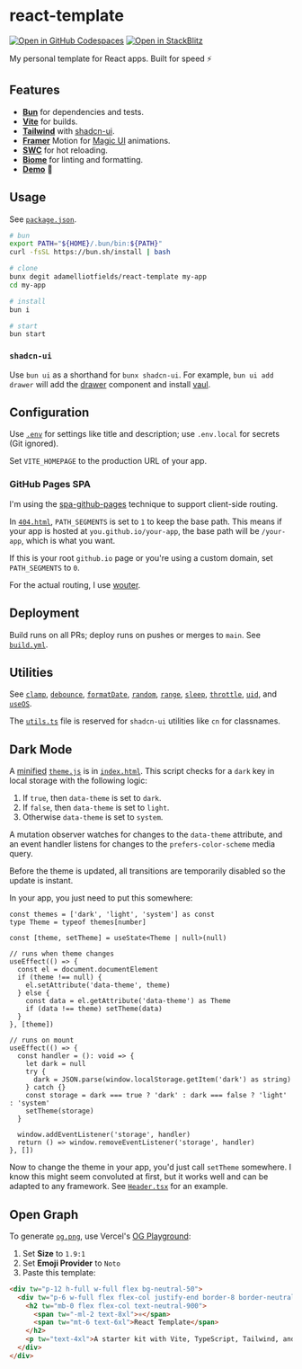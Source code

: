 # react-template

[![Open in GitHub Codespaces](https://github.com/codespaces/badge.svg)](https://codespaces.new/adamelliotfields/react-template?devcontainer_path=.devcontainer/devcontainer.json&machine=basicLinux32gb)
[![Open in StackBlitz](https://developer.stackblitz.com/img/open_in_stackblitz.svg)](https://pr.new/adamelliotfields/react-template)

My personal template for React apps. Built for speed ⚡

## Features

- [**Bun**](https://github.com/oven-sh/bun) for dependencies and tests.
- [**Vite**](https://github.com/vitejs/vite) for builds.
- [**Tailwind**](https://github.com/tailwindlabs/tailwindcss) with [shadcn-ui](https://github.com/shadcn-ui/ui).
- [**Framer**](https://github.com/framer/motion) Motion for [Magic UI](https://github.com/magicuidesign/magicui) animations.
- [**SWC**](https://github.com/vitejs/vite-plugin-react-swc) for hot reloading.
- [**Biome**](https://github.com/biomejs/biome) for linting and formatting.
- [**Demo**](https://aef.me/react-template) 🚀

## Usage

See [`package.json`](./package.json).

```sh
# bun
export PATH="${HOME}/.bun/bin:${PATH}"
curl -fsSL https://bun.sh/install | bash

# clone
bunx degit adamelliotfields/react-template my-app
cd my-app

# install
bun i

# start
bun start
```

### `shadcn-ui`

Use `bun ui` as a shorthand for `bunx shadcn-ui`. For example, `bun ui add drawer` will add the [drawer](https://ui.shadcn.com/docs/components/drawer) component and install [vaul](https://github.com/emilkowalski/vaul).

## Configuration

Use [`.env`](./.env) for settings like title and description; use `.env.local` for secrets (Git ignored).

Set `VITE_HOMEPAGE` to the production URL of your app.

### GitHub Pages SPA

I'm using the [spa-github-pages](https://github.com/rafgraph/spa-github-pages) technique to support client-side routing.

In [`404.html`](./public/404.html), `PATH_SEGMENTS` is set to `1` to keep the base path. This means if your app is hosted at `you.github.io/your-app`, the base path will be `/your-app`, which is what you want.

If this is your root `github.io` page or you're using a custom domain, set `PATH_SEGMENTS` to `0`.

For the actual routing, I use [wouter](https://github.com/molefrog/wouter).

## Deployment

Build runs on all PRs; deploy runs on pushes or merges to `main`. See [`build.yml`](./.github/workflows/build.yml).

## Utilities

See [`clamp`](./src/lib/clamp.ts), [`debounce`](./src/lib/debounce.ts), [`formatDate`](./src/lib/format-date.ts), [`random`](./src/lib/random.ts), [`range`](./src/lib/range.ts), [`sleep`](./src/lib/sleep.ts), [`throttle`](./src/lib/throttle.ts), [`uid`](./src/lib/uid.ts), and [`useOS`](./src/lib/use-os.ts).

The [`utils.ts`](./src/lib/utils.ts) file is reserved for `shadcn-ui` utilities like `cn` for classnames.

## Dark Mode

A [minified](https://try.terser.org) [`theme.js`](./public/theme.js) is in [`index.html`](./index.html). This script checks for a `dark` key in local storage with the following logic:
  1. If `true`, then `data-theme` is set to `dark`.
  2. If `false`, then `data-theme` is set to `light`.
  3. Otherwise `data-theme` is set to `system`.

A mutation observer watches for changes to the `data-theme` attribute, and an event handler listens for changes to the `prefers-color-scheme` media query.

Before the theme is updated, all transitions are temporarily disabled so the update is instant.

In your app, you just need to put this somewhere:

```tsx
const themes = ['dark', 'light', 'system'] as const
type Theme = typeof themes[number]

const [theme, setTheme] = useState<Theme | null>(null)

// runs when theme changes
useEffect(() => {
  const el = document.documentElement
  if (theme !== null) {
    el.setAttribute('data-theme', theme)
  } else {
    const data = el.getAttribute('data-theme') as Theme
    if (data !== theme) setTheme(data)
  }
}, [theme])

// runs on mount
useEffect(() => {
  const handler = (): void => {
    let dark = null
    try {
      dark = JSON.parse(window.localStorage.getItem('dark') as string)
    } catch {}
    const storage = dark === true ? 'dark' : dark === false ? 'light' : 'system'
    setTheme(storage)
  }

  window.addEventListener('storage', handler)
  return () => window.removeEventListener('storage', handler)
}, [])
```

Now to change the theme in your app, you'd just call `setTheme` somewhere. I know this might seem convoluted at first, but it works well and can be adapted to any framework. See [`Header.tsx`](./src/components/Header.tsx) for an example.

## Open Graph

To generate [`og.png`](./public/og.png), use Vercel's [OG Playground](https://og-playground.vercel.app):
  1. Set **Size** to `1.9:1`
  2. Set **Emoji Provider** to `Noto`
  3. Paste this template:

```html
<div tw="p-12 h-full w-full flex bg-neutral-50">
  <div tw="p-6 w-full flex flex-col justify-end border-8 border-neutral-900">
    <h2 tw="mb-0 flex flex-col text-neutral-900">
      <span tw="-ml-2 text-8xl">⚛️</span>
      <span tw="mt-6 text-6xl">React Template</span>
    </h2>
    <p tw="text-4xl">A starter kit with Vite, TypeScript, Tailwind, and more.</p>
  </div>
</div>
```
